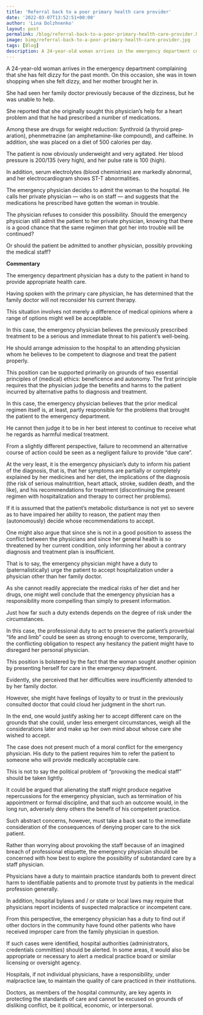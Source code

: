 ```yaml
---
title: 'Referral back to a poor primary health care provider'
date: '2022-03-07T13:52:51+00:00'
author: 'Lina Dolzhnenko'
layout: post
permalink: /blog/referral-back-to-a-poor-primary-health-care-provider.html
image: bimg/referral-back-to-a-poor-primary-health-care-provider.jpg
tags: [Blog]
description: A 24-year-old woman arrives in the emergency department complaining that she has felt dizzy for the past month. On this occasion, she was in town shopping when she felt dizzy, and her mother brought her in.
---
```


A 24-year-old woman arrives in the emergency department complaining that she has felt dizzy for the past month. On this occasion, she was in town shopping when she felt dizzy, and her mother brought her in.

She had seen her family doctor previously because of the dizziness, but he was unable to help.

She reported that she originally sought this physician’s help for a heart problem and that he had prescribed a number of medications.

Among these are drugs for weight reduction: Synthroid (a thyroid prep­aration), phenmetrazine (an amphetamine-like compound), and caffeine. In addition, she was placed on a diet of 500 calories per day.

The patient is now obviously underweight and very agitated. Her blood pressure is 200/135 (very high), and her pulse rate is 100 (high).

In addition, serum electrolytes (blood chemistries) are markedly abnormal, and her electrocardiogram shows ST-T abnormalities.

The emergency physician decides to admit the woman to the hospital. He calls her private physician — who is on staff — and suggests that the medications he prescribed have gotten the woman in trouble.

The physician refuses to consider this possibility. Should the emergency physician still admit the patient to her private physician, knowing that there is a good chance that the same regimen that got her into trouble will be continued?

Or should the patient be admitted to another physician, possibly provoking the medical staff?

**Commentary**

The emergency department physician has a duty to the patient in hand to provide appropriate health care.

Having spoken with the primary care physician, he has deter­mined that the family doctor will not reconsider his current therapy.

This situation involves not merely a difference of medical opinions where a range of options might well be acceptable.

In this case, the emergency physician believes the previously pre­scribed treatment to be a serious and immediate threat to his patient’s well-being.

He should arrange admission to the hospital to an attending physician whom he believes to be competent to diagnose and treat the patient properly.

This position can be supported primarily on grounds of two essential principles of (medical) ethics: beneficence and autonomy. The first principle requires that the physician judge the benefits and harms to the patient incurred by alternative paths to diagnosis and treatment.

In this case, the emergency physician believes that the prior medical regimen itself is, at least, partly responsible for the problems that brought the patient to the emergency department.

He cannot then judge it to be in her best interest to continue to receive what he regards as harmful medical treatment.

From a slightly different perspective, failure to recommend an alternative course of action could be seen as a negligent failure to provide “due care”.

At the very least, it is the emergency physician’s duty to inform his patient of the diagnosis, that is, that her symptoms are partially or completely explained by her med­icines and her diet, the implications of the diagnosis (the risk of serious malnutrition, heart attack, stroke, sudden death, and the like), and his recommendations for treatment (discontinuing the present regimen with hospitalization and therapy to correct her problems).

If it is assumed that the patient’s metabolic disturbance is not yet so severe as to have impaired her ability to reason, the patient may then (autonomously) decide whose recommendations to accept.

One might also argue that since she is not in a good position to assess the conflict between the physicians and since her general health is so threatened by her current condition, only informing her about a contrary diagnosis and treatment plan is insufficient.

That is to say, the emergency physician might have a duty to (paternalistically) urge the patient to accept hospitalization under a physician other than her family doctor.

As she cannot readily appreciate the medical risks of her diet and her drugs, one might well conclude that the emergency physician has a responsibility more compelling than simply to present information.

Just how far such a duty extends depends on the degree of risk under the circumstances.

In this case, the professional duty to act to preserve the patient’s proverbial “life and limb” could be seen as strong enough to overcome, temporarily, the conflicting obligation to respect any hesitancy the patient might have to disregard her personal physician.

This position is bolstered by the fact that the woman sought another opinion by presenting herself for care in the emergency department.

Evidently, she perceived that her difficulties were insufficiently attended to by her family doctor.

However, she might have feelings of loyalty to or trust in the previously consulted doctor that could cloud her judgment in the short run.

In the end, one would justify asking her to accept different care on the grounds that she could, under less emergent circumstances, weigh all the considerations later and make up her own mind about whose care she wished to accept.

The case does not present much of a moral conflict for the emergency physician. His duty to the patient requires him to refer the patient to someone who will provide medically acceptable care.

This is not to say the political problem of “provoking the medical staff” should be taken lightly.

It could be argued that alienating the staff might produce negative repercussions for the emergency physician, such as termination of his appointment or formal discipline, and that such an outcome would, in the long run, adversely deny others the benefit of his competent practice.

Such abstract concerns, however, must take a back seat to the immediate consideration of the consequences of denying proper care to the sick patient.

Rather than worrying about provoking the staff because of an imagined breach of professional etiquette, the emergency physician should be concerned with how best to explore the possibility of substandard care by a staff physician.

Physicians have a duty to maintain practice standards both to prevent direct harm to identifiable patients and to promote trust by patients in the medical profession generally.

In addition, hospital bylaws and / or state or local laws may require that physicians report incidents of suspected malpractice or incompetent care.

From this perspective, the emergency physician has a duty to find out if other doctors in the community have found other patients who have received improper care from the family physician in question.

If such cases were identified, hospital authorities (administrators, credentials committies) should be alerted. In some areas, it would also be appropriate or necessary to alert a medical practice board or similar licensing or oversight agency.

Hospitals, if not individual physicians, have a responsibility, under malpractice law, to maintain the quality of care practiced in their institutions.

Doctors, as members of the hospital community, are key agents in protecting the stan­dards of care and cannot be excused on grounds of disliking conflict, be it political, economic, or interpersonal.
